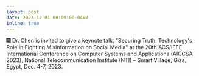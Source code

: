 ```yaml
---
layout: post
date: 2023-12-01 00:00:00-0400
inline: true
---
```


:fireworks: Dr. Chen is invited to give a keynote talk, "Securing Truth: Technology's Role in Fighting Misinformation on Social Media" at the 20th ACS/IEEE International Conference on Computer Systems and Applications (AICCSA 2023), National Telecommunication Institute (NTI) – Smart Village, Giza, Egypt, Dec. 4-7, 2023.
